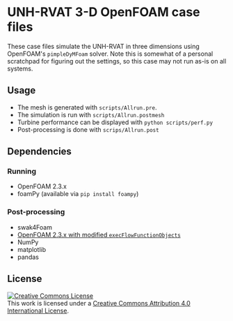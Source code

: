UNH-RVAT 3-D OpenFOAM case files
================================

These case files simulate the UNH-RVAT in three dimensions using OpenFOAM's
`pimpleDyMFoam` solver. Note this is somewhat of a personal scratchpad for 
figuring out the settings, so this case may not run as-is on all 
systems.

## Usage

  * The mesh is generated with `scripts/Allrun.pre`.
  * The simulation is run with `scripts/Allrun.postmesh`
  * Turbine performance can be displayed with `python scripts/perf.py`
  * Post-processing is done with `scrips/Allrun.post`


## Dependencies

### Running

  * OpenFOAM 2.3.x
  * foamPy (available via `pip install foampy`)
  
### Post-processing

  * swak4Foam
  * [OpenFOAM 2.3.x with modified `execFlowFunctionObjects`](https://github.com/petebachant/OpenFOAM-2.3.x/tree/functionObjMeshMotion)
  * NumPy
  * matplotlib
  * pandas


## License

<a rel="license" href="http://creativecommons.org/licenses/by/4.0/">
<img alt="Creative Commons License" style="border-width:0" src="http://i.creativecommons.org/l/by/4.0/88x31.png" />
</a><br />This work is licensed under a <a rel="license" href="http://creativecommons.org/licenses/by/4.0/"/>
Creative Commons Attribution 4.0 International License</a>.
